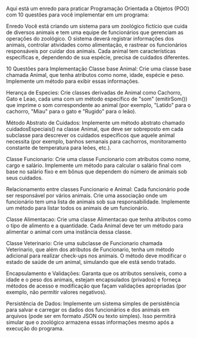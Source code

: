 Aqui está um enredo para praticar Programação Orientada a Objetos (POO) com 10 questões para você implementar em um programa:

Enredo
Você está criando um sistema para um zoológico fictício que cuida de diversos animais e tem uma equipe de funcionários que gerenciam as operações do zoológico. O sistema deverá registrar informações dos animais, controlar atividades como alimentação, e rastrear os funcionários responsáveis por cuidar dos animais. Cada animal tem características específicas e, dependendo de sua espécie, precisa de cuidados diferentes.

10 Questões para Implementação
Classe base Animal:
Crie uma classe base chamada Animal, que tenha atributos como nome, idade, espécie e peso. Implemente um método para exibir essas informações.

Herança de Especies:
Crie classes derivadas de Animal como Cachorro, Gato e Leao, cada uma com um método específico de "som" (emitirSom()) que imprime o som correspondente ao animal (por exemplo, "Latido" para o cachorro, "Miau" para o gato e "Rugido" para o leão).

Método Abstrato de Cuidados:
Implemente um método abstrato chamado cuidadosEspeciais() na classe Animal, que deve ser sobreposto em cada subclasse para descrever os cuidados específicos que aquele animal necessita (por exemplo, banhos semanais para cachorros, monitoramento constante de temperatura para leões, etc.).

Classe Funcionario:
Crie uma classe Funcionario com atributos como nome, cargo e salário. Implemente um método para calcular o salário final com base no salário fixo e em bônus que dependem do número de animais sob seus cuidados.

Relacionamento entre classes Funcionario e Animal:
Cada funcionário pode ser responsável por vários animais. Crie uma associação onde um funcionário tem uma lista de animais sob sua responsabilidade. Implemente um método para listar todos os animais de um funcionário.

Classe Alimentacao:
Crie uma classe Alimentacao que tenha atributos como o tipo de alimento e a quantidade. Cada Animal deve ter um método para alimentar o animal com uma instância dessa classe.

Classe Veterinario:
Crie uma subclasse de Funcionario chamada Veterinario, que além dos atributos de Funcionario, tenha um método adicional para realizar check-ups nos animais. O método deve modificar o estado de saúde de um animal, simulando que ele está sendo tratado.

Encapsulamento e Validações:
Garanta que os atributos sensíveis, como a idade e o peso dos animais, estejam encapsulados (privados) e forneça métodos de acesso e modificação que façam validações apropriadas (por exemplo, não permitir valores negativos).

Persistência de Dados:
Implemente um sistema simples de persistência para salvar e carregar os dados dos funcionários e dos animais em arquivos (pode ser em formato JSON ou texto simples). Isso permitirá simular que o zoológico armazena essas informações mesmo após a execução do programa.